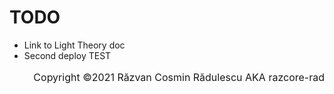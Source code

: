 # TODO

- Link to Light Theory doc
- Second deploy TEST

<p style="text-align: right; font-size: 1rem">Copyright ©2021 Răzvan Cosmin Rădulescu AKA razcore-rad</p>

